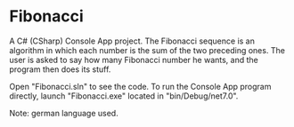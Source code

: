 # Fibonacci
A C# (CSharp) Console App project. The Fibonacci sequence is an algorithm in which each number is the sum of the two preceding ones. The user is asked to say how many Fibonacci number he wants, and the program then does its stuff.

Open "Fibonacci.sln" to see the code. To run the Console App program directly, launch "Fibonacci.exe" located in "bin/Debug/net7.0". 

Note: german language used. 

